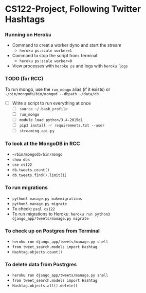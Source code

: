 # CS122-Project, Following Twitter Hashtags

### Running on Heroku
* Command to creat a worker dyno and start the stream
  * `heroku ps:scale worker=1`
* Command to stop the script from Terminal
  * `heroku ps:scale worker=0`
* View processes with `heroku ps` and logs with `heroku logs`

### TODO (for RCC)
To run mongo, use the `run_mongo` alias (if it exists) or `~/bin/mongodb/bin/mongod --dbpath ~/data/db`

* [ ] Write a script to run everything at once
  * [ ] `source ~/.bash_profile`
  * [ ] `run_mongo`
  * [ ] `module load python/3.4-2015q1`
  * [ ] `pip3 install -r requirements.txt --user`
  * [ ] `streaming_api.py`

### To look at the MongoDB in RCC
 * `~/bin/mongodb/bin/mongo`
 * `show dbs`
 * `use cs122`
 * `db.tweets.count()`
 * `db.tweets.find().limit(1)`

### To run migrations
 * `python3 manage.py makemigrations`
 * `python3 manage.py migrate`
 * To check: `psql cs122`
 * To run migrations to Heroku: `heroku run python3 django_app/tweets/manage.py migrate`

### To check up on Postgres from Terminal
 * `heroku run django_app/tweets/manage.py shell`
 * `from tweet_search.models import Hashtag`
 * `Hashtag.objects.count()`

### To delete data from Postrgres
 * `heroku run django_app/tweets/manage.py shell`
 * `from tweet_search.models import Hashtag`
 * `Hashtag.objects.all().delete()`
